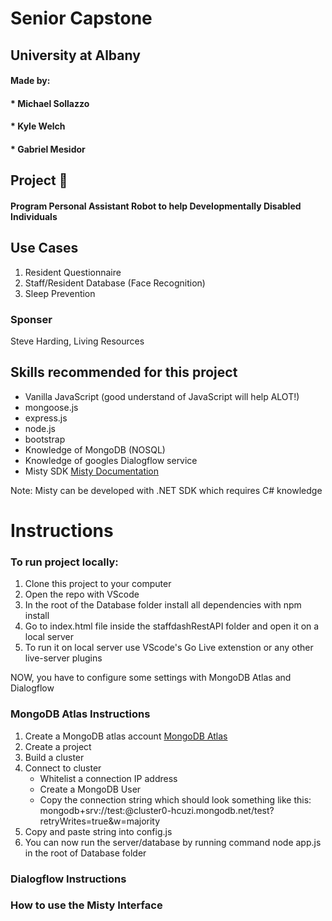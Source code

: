 # Senior Capstone
## University at Albany 
####	Made by:
####		* Michael Sollazzo
####		* Kyle Welch
####		* Gabriel Mesidor

## Project :robot:
#### Program Personal Assistant Robot to help Developmentally Disabled Individuals

## Use Cases 

1. Resident Questionnaire
2. Staff/Resident Database (Face Recognition)
3. Sleep Prevention 

### Sponser
 Steve Harding, Living Resources

## Skills recommended for this project
 - Vanilla JavaScript (good understand of JavaScript will help ALOT!)
 - mongoose.js
 - express.js
 - node.js
 - bootstrap
 - Knowledge of MongoDB (NOSQL)
 - Knowledge of googles Dialogflow service
 - Misty SDK [Misty Documentation](https://docs.mistyrobotics.com/)

Note: Misty can be developed with .NET SDK which requires C# knowledge

# Instructions 

### To run project locally:

1. Clone this project to your computer
2. Open the repo with VScode
3. In the root of the Database folder install all dependencies with npm install
3. Go to index.html file inside the staffdashRestAPI folder and open it on a local server
4. To run it on local server use VScode's Go Live extenstion or any other live-server plugins

NOW, you have to configure some settings with MongoDB Atlas and Dialogflow

### MongoDB Atlas Instructions

1. Create a MongoDB atlas account [MongoDB Atlas](https://www.mongodb.com/cloud/atlas)
2. Create a project
3. Build a cluster
4. Connect to cluster 
    - Whitelist a connection IP address 
    - Create a MongoDB User
    - Copy the connection string which should look something like this: 
       mongodb+srv://test:<password>@cluster0-hcuzi.mongodb.net/test?retryWrites=true&w=majority
5. Copy and paste string into config.js
6. You can now run the server/database by running command node app.js in the root of Database folder

### Dialogflow Instructions

### How to use the Misty Interface



